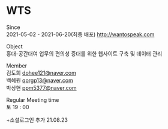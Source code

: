 # WTS

Since   
2021-05-02   -  2021-06-20(최종 배포) http://wantospeak.com

Object   
홍대-공간대여 업무의 편의성 증대를 위한 웹사이트 구축 및 데이터 관리
   
Member   
김도희 dohee121@naver.com   
백혜원 qorgp13@naver.com   
박상현 ppm5377@naver.com   
   
Regular Meeting time   
토 19 : 00


+소셜로그인 추가 21.08.23

